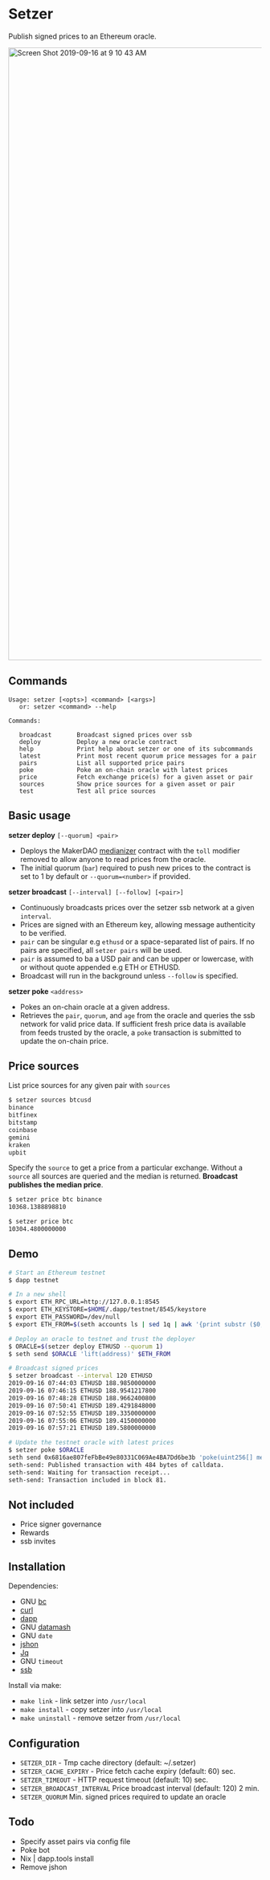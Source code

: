 # Setzer

Publish signed prices to an Ethereum oracle.

<img width="1220" alt="Screen Shot 2019-09-16 at 9 10 43 AM" src="https://user-images.githubusercontent.com/5028/64927675-f1b35580-d861-11e9-8ade-27b694b87fd8.png">


## Commands

```
Usage: setzer [<opts>] <command> [<args>]
   or: setzer <command> --help

Commands:

   broadcast       Broadcast signed prices over ssb
   deploy          Deploy a new oracle contract
   help            Print help about setzer or one of its subcommands
   latest          Print most recent quorum price messages for a pair
   pairs           List all supported price pairs
   poke            Poke an on-chain oracle with latest prices
   price           Fetch exchange price(s) for a given asset or pair
   sources         Show price sources for a given asset or pair
   test            Test all price sources
```

## Basic usage

__setzer deploy__ `[--quorum] <pair>`

* Deploys the MakerDAO [medianizer](https://github.com/makerdao/median/blob/master/src/median.sol) contract with the `toll` modifier removed to allow anyone to read prices from the oracle.
* The initial quorum (`bar`) required to push new prices to the contract is set to 1 by default or `--quorum=<number>` if provided.

__setzer broadcast__ `[--interval] [--follow] [<pair>]`

* Continuously broadcasts prices over the setzer ssb network at a given `interval`.
* Prices are signed with an Ethereum key, allowing message authenticity to be verified.
* `pair` can be singular e.g `ethusd` or a space-separated list of pairs. If no pairs are specified, all `setzer pairs` will be used.
* `pair` is assumed to ba a USD pair and can be upper or lowercase, with or without quote appended e.g ETH or ETHUSD.
* Broadcast will run in the background unless `--follow` is specified.

__setzer poke__ ``<address>``

* Pokes an on-chain oracle at a given address.
* Retrieves the `pair`, `quorum`, and `age` from the oracle and queries the ssb network for valid price data. If sufficient fresh price data is available from feeds trusted by the oracle, a `poke` transaction is submitted to update the on-chain price.

## Price sources

List price sources for any given pair with `sources`

```bash
$ setzer sources btcusd
binance
bitfinex
bitstamp
coinbase
gemini
kraken
upbit
```

Specify the `source` to get a price from a particular exchange. Without a `source` all sources are queried and the median is returned. __Broadcast publishes the median price__.
```bash
$ setzer price btc binance
10368.1388898810

$ setzer price btc
10304.4800000000
```

## Demo

```bash
# Start an Ethereum testnet
$ dapp testnet

# In a new shell
$ export ETH_RPC_URL=http://127.0.0.1:8545
$ export ETH_KEYSTORE=$HOME/.dapp/testnet/8545/keystore
$ export ETH_PASSWORD=/dev/null
$ export ETH_FROM=$(seth accounts ls | sed 1q | awk '{print substr ($0, 0, 42)}')

# Deploy an oracle to testnet and trust the deployer
$ ORACLE=$(setzer deploy ETHUSD --quorum 1)
$ seth send $ORACLE 'lift(address)' $ETH_FROM

# Broadcast signed prices
$ setzer broadcast --interval 120 ETHUSD
2019-09-16 07:44:03 ETHUSD 188.9850000000
2019-09-16 07:46:15 ETHUSD 188.9541217800
2019-09-16 07:48:28 ETHUSD 188.9662400800
2019-09-16 07:50:41 ETHUSD 189.4291848000
2019-09-16 07:52:55 ETHUSD 189.3350000000
2019-09-16 07:55:06 ETHUSD 189.4150000000
2019-09-16 07:57:21 ETHUSD 189.5800000000

# Update the testnet oracle with latest prices
$ setzer poke $ORACLE
seth send 0x6816ae807feFbBe49e80331C069Ae4BA7Dd6be3b 'poke(uint256[] memory,uint256[] memory,uint8[] memory,bytes32[] memory,bytes32[] memory)' '[00000000000000000000000000000000000000000000000a1ddf6d3eaf660000]' '[000000000000000000000000000000000000000000000000000000005d7db476]' '[000000000000000000000000000000000000000000000000000000000000001c]' '[e129727276e098cc91e069f6682ae55378255ef5e69733b984007e0fa5a1c415]' '[2d8316fca04337037fa723788603c87ab8c25bce8d8809b79614a14e0a207f6f]'
seth-send: Published transaction with 484 bytes of calldata.
seth-send: Waiting for transaction receipt...
seth-send: Transaction included in block 81.
```

## Not included

* Price signer governance
* Rewards
* ssb invites

## Installation

Dependencies:

* GNU [bc](https://www.gnu.org/software/bc/)
* [curl](https://curl.haxx.se/download.html)
* [dapp](https://github.com/dapphub/dapptools/tree/master/src/dapp)
* GNU [datamash](https://www.gnu.org/software/datamash/)
* GNU `date`
* [jshon](http://kmkeen.com/jshon/)
* [Jq](https://stedolan.github.io/jq/)
* GNU `timeout`
* [ssb](https://github.com/ssbc/ssb-server)

Install via make:

* `make link` -  link setzer into `/usr/local`
* `make install` -  copy setzer into `/usr/local`
* `make uninstall` -  remove setzer from `/usr/local`

## Configuration

* `SETZER_DIR` - Tmp cache directory (default: ~/.setzer)
* `SETZER_CACHE_EXPIRY` - Price fetch cache expiry (default: 60) sec.
* `SETZER_TIMEOUT` - HTTP request timeout (default: 10) sec.
* `SETZER_BROADCAST_INTERVAL` Price broadcast interval (default: 120) 2 min.
* `SETZER_QUORUM` Min. signed prices required to update an oracle

## Todo

* Specify asset pairs via config file
* Poke bot
* Nix | dapp.tools install
* Remove jshon
